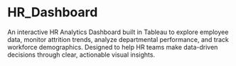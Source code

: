 # HR_Dashboard
An interactive HR Analytics Dashboard built in Tableau to explore employee data, monitor attrition trends, analyze departmental performance, and track workforce demographics. Designed to help HR teams make data-driven decisions through clear, actionable visual insights.
